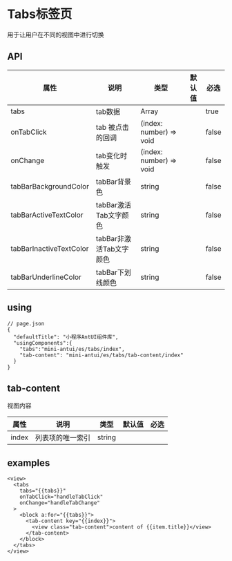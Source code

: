 # Tabs标签页

用于让用户在不同的视图中进行切换

## API

| 属性 | 说明 | 类型 | 默认值 | 必选 |
|----|----|----|----|----|
| tabs | tab数据 | Array |  | true |
| onTabClick | tab 被点击的回调 | (index: number) => void | | false |
| onChange | tab变化时触发 | (index: number) => void | | false |
| tabBarBackgroundColor | tabBar背景色	| string | | false |
| tabBarActiveTextColor | tabBar激活Tab文字颜色	| string | | false |
| tabBarInactiveTextColor | tabBar非激活Tab文字颜色 | string | | false |
| tabBarUnderlineColor | tabBar下划线颜色 | string | | false |

## using

```
// page.json
{
  "defaultTitle": "小程序AntUI组件库",
  "usingComponents":{
    "tabs":"mini-antui/es/tabs/index",
    "tab-content": "mini-antui/es/tabs/tab-content/index"
  }
}
```

## tab-content

视图内容

| 属性 | 说明 | 类型 | 默认值 | 必选 |
|----|----|----|----|----|
| index | 列表项的唯一索引 | string | | | |

## examples

```axml
<view>
  <tabs
    tabs="{{tabs}}"
    onTabClick="handleTabClick"
    onChange="handleTabChange"
  >
    <block a:for="{{tabs}}">
      <tab-content key="{{index}}">
        <view class="tab-content">content of {{item.title}}</view>
      </tab-content>
    </block>
  </tabs>
</view>
```
